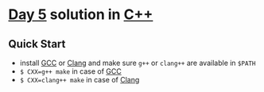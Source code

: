 # [Day 5](https://adventofcode.com/2020/day/5) solution in [C++](https://isocpp.org/)

## Quick Start

- install [GCC] or [Clang] and make sure `g++` or `clang++` are available in `$PATH`
- `$ CXX=g++ make` in case of [GCC]
- `$ CXX=clang++ make` in case of [Clang]

[GCC]: https://gcc.gnu.org/
[Clang]: https://clang.llvm.org/
